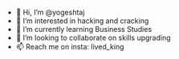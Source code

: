 - 👋 Hi, I’m @yogeshtaj
- 👀 I’m interested in hacking and cracking 
- 🌱 I’m currently learning Business Studies 
- 💞️ I’m looking to collaborate on skills upgrading 
- 📫 Reach me on insta: lived_king

<!---
yogeshtaj/yogeshtaj is a ✨ special ✨ repository because its `README.md` (this file) appears on your GitHub profile.
You can click the Preview link to take a look at your changes.
--->
